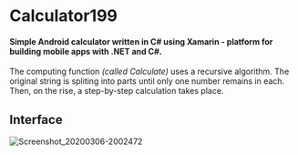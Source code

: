 # Calculator199
#### Simple Android calculator written in C# using **Xamarin** - platform for building mobile apps with .NET and C#.
The computing function *(called Calculate)* uses a recursive algorithm. 
The original string is spliting into parts until only one number remains in each. 
Then, on the rise, a step-by-step calculation takes place.
## Interface
![Screenshot_20200306-2002472](https://user-images.githubusercontent.com/61652332/76105472-0fc66b00-5fe6-11ea-9be6-64aaf29e9513.jpg)
